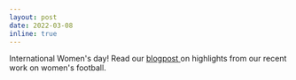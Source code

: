 ```yaml
---
layout: post
date: 2022-03-08
inline: true
---
```


International Women's day!
Read our 
<a target="_blank" href="https://dtai.cs.kuleuven.be/sports/blog/international-women's-day:-highlights-from-our-recent-work-on-women's-soccer/"> blogpost </a> 
on highlights from our recent work on women's football.
